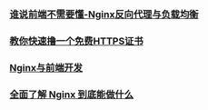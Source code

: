 ### [谁说前端不需要懂-Nginx反向代理与负载均衡](https://juejin.im/post/5b01336af265da0b8a67e5c9)
### [教你快速撸一个免费HTTPS证书](https://juejin.im/post/5b57e1c05188251afe7b922a)
### [Nginx与前端开发](https://juejin.im/post/5bacbd395188255c8d0fd4b2)
### [全面了解 Nginx 到底能做什么](https://mp.weixin.qq.com/s/BjjLYMJEgQM37luvD49Tug)

